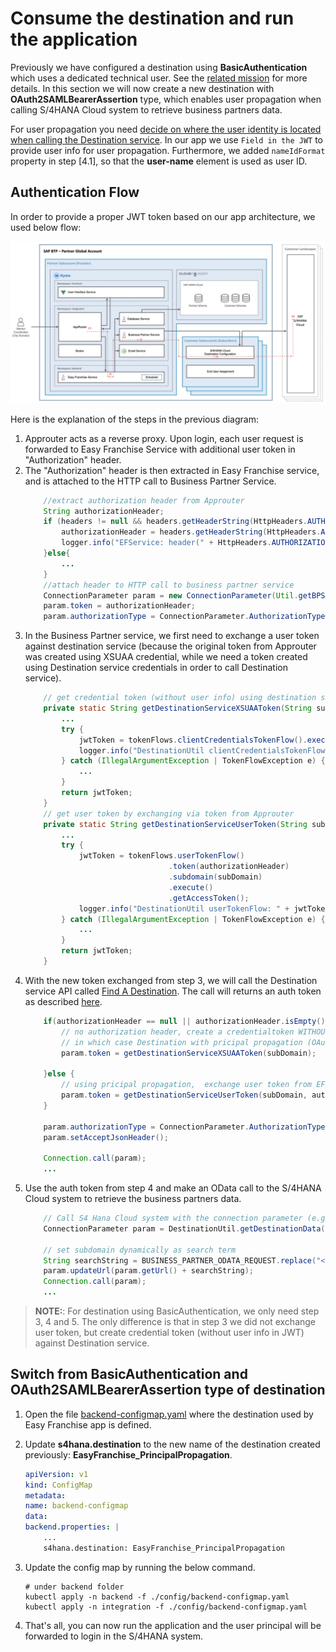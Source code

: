 # Consume the destination and run the application

Previously we have configured a destination using **BasicAuthentication** which uses a dedicated technical user. See the [related mission](https://github.com/SAP-samples/btp-kyma-multitenant-extension/tree/main/documentation/test-customer-onboarding/configure-destination) for more details.
In this section we will now create a new destination with **OAuth2SAMLBearerAssertion** type, which enables user propagation when calling S/4HANA Cloud system to retrieve business partners data.  

For user propagation you need [decide on where the user identity is located when calling the Destination service](https://help.sap.com/viewer/cca91383641e40ffbe03bdc78f00f681/Cloud/en-US/3cb7b81115c44cf594e0e3631291af94.html). In our app we use `Field in the JWT` to provide user info for user propagation. Furthermore, we added `nameIdFormat` property in step [4.1], so that the **user-name** element is used as user ID. 

## Authentication Flow
In order to provide a proper JWT token based on our app architecture, we used below flow:

![](images/16-user-token-flow.png)

Here is the explanation of the steps in the previous diagram:
1. Approuter acts as a reverse proxy. Upon login, each user request is forwarded to Easy Franchise Service with additional user token in "Authorization" header.
1. The "Authorization" header is then extracted in Easy Franchise service, and is  attached to the HTTP call to Business Partner Service. 
    ```java
        //extract authorization header from Approuter
        String authorizationHeader;
        if (headers != null && headers.getHeaderString(HttpHeaders.AUTHORIZATION) != null){
            authorizationHeader = headers.getHeaderString(HttpHeaders.AUTHORIZATION).replace("Bearer","");
            logger.info("EFService: header(" + HttpHeaders.AUTHORIZATION + ")= " + authorizationHeader);
        }else{
            ...
        }
        //attach header to HTTP call to business partner service
        ConnectionParameter param = new ConnectionParameter(Util.getBPServiceUrl(tenantId) + "bupa");
        param.token = authorizationHeader;
        param.authorizationType = ConnectionParameter.AuthorizationType.BearerToken;
    ```
1. In the Business Partner service, we first need to exchange a user token against destination service (because the original token from Approuter was created using XSUAA credential, while we need a token created using Destination service credentials in order to call Destination service).
    ```java
        // get credential token (without user info) using destination service clientid and clientsecret
        private static String getDestinationServiceXSUAAToken(String subDomain) {
            ...        
            try {
                jwtToken = tokenFlows.clientCredentialsTokenFlow().execute().getAccessToken();
                logger.info("DestinationUtil clientCredentialsTokenFlow: " + jwtToken);
            } catch (IllegalArgumentException | TokenFlowException e) {
                ...
            }
            return jwtToken;
        }
        // get user token by exchanging via token from Approuter
        private static String getDestinationServiceUserToken(String subDomain, String authorizationHeader) {
            ...
            try {
                jwtToken = tokenFlows.userTokenFlow()
                                    .token(authorizationHeader)
                                    .subdomain(subDomain)
                                    .execute()
                                    .getAccessToken();
                logger.info("DestinationUtil userTokenFlow: " + jwtToken);
            } catch (IllegalArgumentException | TokenFlowException e) {
                ...
            }
            return jwtToken;
        }
    ```
1. With the new token exchanged from step 3, we will call the Destination service API called [Find A Destination](https://api.sap.com/api/SAP_CP_CF_Connectivity_Destination/resource). The call will returns an auth token as described [here](https://help.sap.com/viewer/cca91383641e40ffbe03bdc78f00f681/Cloud/en-US/83a3f3b9cd314618aba651044ed5b9df.html).
    ```java
        if(authorizationHeader == null || authorizationHeader.isEmpty()){
            // no authorization header, create a credentialtoken WITHOUT userinfo, 
            // in which case Destination with pricipal propagation (OAuth2SAMLBearerAssertion) is not possible, only Basic authentication works
            param.token = getDestinationServiceXSUAAToken(subDomain);

        }else {
            // using pricipal propagation,  exchange user token from EFservice (set by Approuter) to user token using destination credentials
            param.token = getDestinationServiceUserToken(subDomain, authorizationHeader);
        }

        param.authorizationType = ConnectionParameter.AuthorizationType.BearerToken;
        param.setAcceptJsonHeader();

        Connection.call(param);
        ...
    ```
1. Use the auth token from step 4 and make an OData call to the S/4HANA Cloud system to retrieve the business partners data. 
    ```java
        // Call S4 Hana Cloud system with the connection parameter (e.g. Username/Password, or token)
        ConnectionParameter param = DestinationUtil.getDestinationData(subdomain, Util.getS4HanaDestinationName(), authorizationHeader).setAcceptJsonHeader();
        
        // set subdomain dynamically as search term
        String searchString = BUSINESS_PARTNER_ODATA_REQUEST.replace("<cf-subdomain>", subdomain);
        param.updateUrl(param.getUrl() + searchString);
        Connection.call(param);
        ...
    ```

> **NOTE:**: For destination using BasicAuthentication, we only need step 3, 4 and 5. The only difference is that in step 3 we did not exchange user token, but create credential token (without user info in JWT) against Destination service.


## Switch from BasicAuthentication and OAuth2SAMLBearerAssertion type of destination
1. Open the file [backend-configmap.yaml](../../../code/backend/config/backend-configmap.yaml) where the destination used by Easy Franchise app is defined.

1. Update **s4hana.destination** to the new name of the destination created previously: **EasyFranchise_PrincipalPropagation**.
    ```yaml
    apiVersion: v1
    kind: ConfigMap
    metadata:
    name: backend-configmap  
    data:
    backend.properties: |
        ...
        s4hana.destination: EasyFranchise_PrincipalPropagation
    ```
1. Update the config map by running the below command.
    ```shell
    # under backend folder
    kubectl apply -n backend -f ./config/backend-configmap.yaml
    kubectl apply -n integration -f ./config/backend-configmap.yaml
    ```
1. That's all, you can now run the application and the user principal will be forwarded to login in the S/4HANA system.